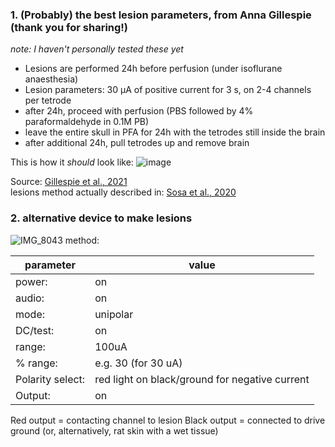 ### 1. (Probably) the best lesion parameters, from Anna Gillespie (thank you for sharing!)
_note: I haven't personally tested these yet_

- Lesions are performed 24h before perfusion (under isoflurane anaesthesia)
- Lesion parameters: 30 μA of positive current for 3 s, on 2-4 channels per tetrode
- after 24h, proceed with perfusion (PBS followed by 4% paraformaldehyde in 0.1M PB)
- leave the entire skull in PFA for 24h with the tetrodes still inside the brain
- after additional 24h, pull tetrodes up and remove brain

This is how it _should_ look like:
![image](https://github.com/elduvelle/ephys_tutorials/assets/64431932/5ad0c8d6-aa8b-4e03-85a3-888354c439b5)

Source:
[Gillespie et al., 2021](https://www.sciencedirect.com/science/article/pii/S0896627321005730?via%3Dihub)  
lesions method actually described in: [Sosa et al., 2020](https://www.sciencedirect.com/science/article/pii/S0896627319310086)


### 2. alternative device to make lesions
![IMG_8043](https://github.com/elduvelle/ephys_tutorials/assets/64431932/ee670de0-ceee-4267-9ca9-799696cbb506)
method:

|parameter |value   |
|----------|--------|
|power:    |on      |
|audio:    |on      |
|mode:     |unipolar|
|DC/test:  |on      |
|range:    |100uA|
|% range:  |e.g. 30 (for 30 uA)|
|Polarity select:| red light on black/ground for negative current|
|Output:   |on|

Red output = contacting channel to lesion
Black output = connected to drive ground (or, alternatively, rat skin with a wet tissue)




